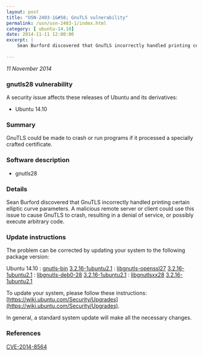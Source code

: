 ```yaml
---
layout: post
title: "USN-2403-1&#58; GnuTLS vulnerability"
permalink: /usn/usn-2403-1/index.html
category: [ ubuntu-14.10]
date: 2014-11-11 12:00:00
excerpt: |
    Sean Burford discovered that GnuTLS incorrectly handled printing certain elliptic curve parameters. A malicious remote server or client could use this issue to cause GnuTLS to crash, resulting in a denial of service, or possibly execute arbitrary code. 
    
--- 
```

 
 

*11 November 2014*

### gnutls28 vulnerability

A security issue affects these releases of Ubuntu and its derivatives:

* Ubuntu 14.10

### Summary

GnuTLS could be made to crash or run programs if it processed a specially crafted certificate.

### Software description

* gnutls28 

### Details

Sean Burford discovered that GnuTLS incorrectly handled printing certain elliptic curve parameters. A malicious remote server or client could use this issue to cause GnuTLS to crash, resulting in a denial of service, or possibly execute arbitrary code. 

### Update instructions

The problem can be corrected by updating your system to the following package version:

Ubuntu 14.10
 : [gnutls-bin](https://launchpad.net/ubuntu/+source/gnutls28) <span> [3.2.16-1ubuntu2.1](https://launchpad.net/ubuntu/+source/gnutls28/3.2.16-1ubuntu2.1) </span> 
 : [libgnutls-openssl27](https://launchpad.net/ubuntu/+source/gnutls28) <span> [3.2.16-1ubuntu2.1](https://launchpad.net/ubuntu/+source/gnutls28/3.2.16-1ubuntu2.1) </span> 
 : [libgnutls-deb0-28](https://launchpad.net/ubuntu/+source/gnutls28) <span> [3.2.16-1ubuntu2.1](https://launchpad.net/ubuntu/+source/gnutls28/3.2.16-1ubuntu2.1) </span> 
 : [libgnutlsxx28](https://launchpad.net/ubuntu/+source/gnutls28) <span> [3.2.16-1ubuntu2.1](https://launchpad.net/ubuntu/+source/gnutls28/3.2.16-1ubuntu2.1) </span> 

To update your system, please follow these instructions: [https://wiki.ubuntu.com/Security/Upgrades](https://wiki.ubuntu.com/Security/Upgrades).

In general, a standard system update will make all the necessary changes. 

### References

 
 [CVE-2014-8564](http://people.ubuntu.com/~ubuntu-security/cve/CVE-2014-8564)
 

